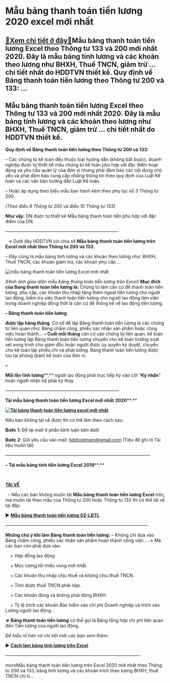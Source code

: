 Mẫu bảng thanh toán tiền lương 2020 excel mới nhất
==================================================

[:gift:Xem chi tiết ở đây:gift:](https://hddtvn.com/mau-bang-thanh-toan-tien-luong-2020-excel-moi-nhat/)Mẫu bảng thanh toán tiền lương Excel theo Thông tư 133 và 200 mới nhất 2020. Đây là mẫu bảng tính lương và các khoản theo lương như BHXH, Thuế TNCN, giảm trừ … chi tiết nhất do HDDTVN thiết kế. Quy định về Bảng thanh toán tiền lương theo Thông tư 200 và 133: …
--------------------------------------------------------------------------------------------------------------------------------------------------------------------------------------------------------------------------------------------------------------------



Mẫu bảng thanh toán tiền lương Excel theo Thông tư 133 và 200 mới nhất 2020. Đây là mẫu bảng tính lương và các khoản theo lương như BHXH, Thuế TNCN, giảm trừ … chi tiết nhất do HDDTVN thiết kế.
---------------------------------------------------------------------------------------------------------------------------------------------------------------------------------------------------


**Quy định về Bảng thanh toán tiền lương theo Thông tư 200 và 133:**


– Các chứng từ kế toán đều thuộc loại hướng dẫn (không bắt buộc), doanh nghiệp được tự thiết kế mẫu chứng từ kế toán phù hợp với đặc điểm hoạt động và yêu cầu quản lý của đơn vị nhưng phải đảm bảo các nội dung chủ yếu và phải đảm bảo cung cấp những thông tin theo quy định của Luật Kế toán và các văn bản hướng dẫn Luật Kế toán.  

– Hoặc áp dụng theo biểu mẫu ban hành kèm theo phụ lục số 3 Thông tư 200.



*(Theo điều 9 Thông tư 200 và điều 10 Thông tư 133)*

**Như vậy**: DN được tự thiết kế Mẫu bảng thanh toán tiền phù hợp với đặc điểm của DN.



  

—————————————————————————-  

  
-> Dưới đây HDDTVN xin chia sẽ **Mẫu bảng thanh toán tiền lương trên Excel mới nhất theo Thông tư 200 và 133**.  

– Đây cũng là mẫu bảng tính lương và các khoản theo lương như: BHXH, Thuế TNCN, các khoản giảm trừ, các khoản phụ cấp …



![mẫu bảng thanh toán tiền lương Excel mới nhất](https://hddtvn.com/wp-content/uploads/2021/01/mau-bang-tinh-thanh-toan-tien-luong-excel-2020.png "mẫu bảng thanh toán tiền lương Excel mới nhất")

*(Hình ảnh giao diện mẫu bảng thang toán tiền lương trên Excel)*
**Mục đích của Bang thanh toán tiền lương là:** Chứng từ làm căn cứ để thanh toán tiền lương, phụ cấp, các khoản thu nhập tăng thêm ngoài tiền lương cho người lao động, kiểm tra việc thanh toán tiền lương cho người lao động làm việc trong doanh nghiệp đồng thời là căn cứ để thống kê về lao động tiền lương.


**– Bảng thanh toán tiền lương** 

**được lập hàng tháng**. Cơ sở để lập Bảng thanh toán tiền lương là các chứng từ liên quan như: Bảng chấm công, phiếu xác nhận sản phẩm hoặc công việc hoàn thành…
**– Cuối mỗi tháng** căn cứ vào chứng từ liên quan, kế toán tiền lương lập Bảng thanh toán tiền lương chuyển cho kế toán trưởng soát xét xong trình cho giám đốc hoặc người được ủy quyền ký duyệt, chuyển cho kế toán lập phiếu chi và phát lương. Bảng thanh toán tiền lương được lưu tại phòng (ban) kế toán của đơn vị.


**–** 

**Mỗi lần lĩnh lương****,** người lao động phải trực tiếp ký vào cột “**Ký nhận**” hoặc người nhận hộ phải ký thay.

—————————————————————————–
   

**Tải mẫu bảng thanh toán tiền lương Excel mới nhất** **2020****:**



[**![Tải bảng thanh toán tiền lương excel mới nhất](https://hddtvn.com/wp-content/uploads/2021/01/tai-xuong.png "Tải bảng thanh toán tiền lương excel mới nhất")**](https://drive.google.com/uc?authuser=4&id=1vmJioRvD9_bYG0F8lVuUQGJoT4Xu95EK&export=download "tải mẫu bảng thanh toán tiền lương Excel mới nhất")

Nếu bạn không tải về được thì có thể làm theo cách sau:  

**Bước 1**: Để lại mail ở phần bình luận bên dưới  

**Bước 2**: Gửi yêu cầu vào mail: hddtvietnam@gmail.com (Tiêu đề ghi rõ Tài liệu muốn tải)



 ————————————————————————————————–

  

**– Tải mẫu bảng tính tiền lương Excel** **2019****:**  

  

**[TẢI VỀ](https://drive.google.com/uc?authuser=4&id=1Fe4CPcJRwwjyeIdg7oWqiKL5qi2YZB5l&export=download "Tải mẫu bảng thanh toán tiền lương 2019")**

  

  
– Nếu các bạn không muốn tải **Mẫu bảng thanh toán tiền lương Excel** trên, mà muốn tải theo mẫu của Thông tư 200 hoặc Thông tư 133 thì có thể tải về tại đây:



► **[Mẫu bảng thanh toán tiền lương 02-LĐTL](# "mẫu bảng thang toán tiền lương 02-LĐTL")**

  

 ————————————————————————————————

  

**Những chú ý khi làm Bảng thanh toán tiền lương:**
– Không chỉ dựa vào Bảng chấm công, phiếu xác nhận sản phẩm hoàn thành công việc …-> Mà các bạn còn phải dựa vào:  

    + Hợp đồng lao động  

    + Mức lương tối thiều vùng mới nhất.  

    + Các khoản thu nhập chịu thuế và không chịu thuế TNCN.  

    + Tính được thuế TNCN phải nộp.  

    + Các khoản đóng và không phải đóng BHXH.  

    + Tỷ lệ trích các khoản Bảo hiểm vào chi phí Doanh nghiệp và trích vào Lương người lao động…  

**=> Bảng thanh toán tiền lương** có thể gọi là Bảng tổng hợp chi phí liên quan đến Tiền lương của người lao động.



*Để hiểu rõ hơn và chi tiết mời các bạn xem thêm:*



► [**Cách làm bảng tính lương trên Excel**](# "cách làm bảng tính lương trên excel")

 ——————————————————————————————-




moreMẫu bảng thanh toán tiền lương trên Excel 2020 mới nhất theo Thông tư 200 và 133, bảng tính lương và các khoản trích theo lương BHXH, thuế TNCN chi ti…

